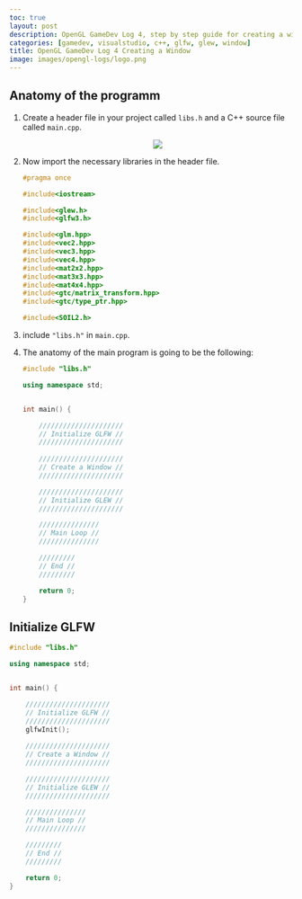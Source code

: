 ```yaml
---
toc: true
layout: post
description: OpenGL GameDev Log 4, step by step guide for creating a window.
categories: [gamedev, visualstudio, c++, glfw, glew, window]
title: OpenGL GameDev Log 4 Creating a Window
image: images/opengl-logs/logo.png
---
```


## Anatomy of the programm

1. Create a header file in your project called `libs.h` and a C++ source file called `main.cpp`.

    <figure class="image">
        <center>
            <img src="{{site.baseurl}}/images/opengl-logs/log_4_1.png">
        </center>
    </figure>

2. Now import the necessary libraries in the header file.

    ```c++
    #pragma once

    #include<iostream>

    #include<glew.h>
    #include<glfw3.h>

    #include<glm.hpp>
    #include<vec2.hpp>
    #include<vec3.hpp>
    #include<vec4.hpp>
    #include<mat2x2.hpp>
    #include<mat3x3.hpp>
    #include<mat4x4.hpp>
    #include<gtc/matrix_transform.hpp>
    #include<gtc/type_ptr.hpp>

    #include<SOIL2.h>
    ```

3. include `"libs.h"` in `main.cpp`.

4. The anatomy of the main program is going to be the following:

    ```c++
    #include "libs.h"

    using namespace std;


    int main() {

        /////////////////////
        // Initialize GLFW //
        /////////////////////
        
        /////////////////////
        // Create a Window //
        /////////////////////

        /////////////////////
        // Initialize GLEW //
        /////////////////////

        ///////////////
        // Main Loop //
        ///////////////

        /////////
        // End //
        /////////

        return 0;
    }
    ```


## Initialize GLFW

```c++
#include "libs.h"

using namespace std;


int main() {

	/////////////////////
	// Initialize GLFW //
	/////////////////////
	glfwInit();
	
	/////////////////////
	// Create a Window //
	/////////////////////

	/////////////////////
	// Initialize GLEW //
	/////////////////////

	///////////////
	// Main Loop //
	///////////////

	/////////
	// End //
	/////////

	return 0;
}
```